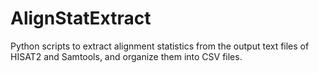 # AlignStatExtract
Python scripts to extract alignment statistics from the output text files of HISAT2 and Samtools, and organize them into CSV files.
